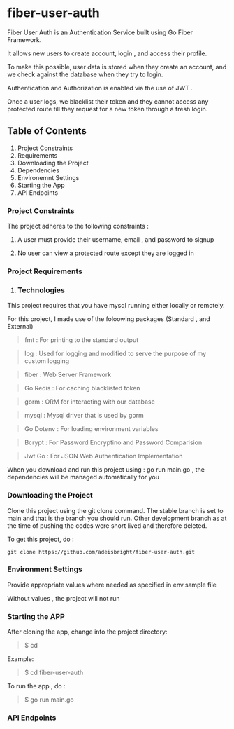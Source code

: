 # fiber-user-auth

Fiber User Auth is an Authentication Service built using Go Fiber Framework.

It allows new users to create account, login , and access their profile.

To make this possible, user data is stored when they create an account, and we check against the database when they try to login.

Authentication and Authorization is enabled via the use of JWT .

Once a user logs, we blacklist their token and they cannot access any protected route till they request for a new token through a
fresh login.

## Table of Contents

1. Project Constraints
1. Requirements
1. Downloading the Project
1. Dependencies
1. Environemnt Settings
1. Starting the App
1. API Endpoints

### Project Constraints

The project adheres to the following constraints :

1. A user must provide their username, email , and password to signup

1. No user can view a protected route except they are logged in

### Project Requirements

1. ### Technologies

This project requires that you have mysql running either locally or remotely.

For this project, I made use of the foloowing packages (Standard , and External)

> fmt : For printing to the standard output

> log : Used for logging and modified to serve the purpose of my custom logging

> fiber : Web Server Framework

> Go Redis : For caching blacklisted token

> gorm : ORM for interacting with our database

> mysql : Mysql driver that is used by gorm

> Go Dotenv : For loading environment variables

> Bcrypt : For Password Encryptino and Password Comparision

> Jwt Go : For JSON Web Authentication Implementation

When you download and run this project using : go run main.go , the dependencies will be managed automatically for you

### Downloading the Project

Clone this project using the git clone command.
The stable branch is set to main and that is the branch you should run.
Other development branch as at the time of pushing the codes were short lived and
therefore deleted.

To get this project, do :

`git clone https://github.com/adeisbright/fiber-user-auth.git`

### Environment Settings

Provide appropriate values where needed as specified in env.sample file

Without values , the project will not run

### Starting the APP

After cloning the app, change into the project directory:

> $ cd <directory-name>

Example:

> $ cd fiber-user-auth

To run the app , do :

> $ go run main.go

### API Endpoints
